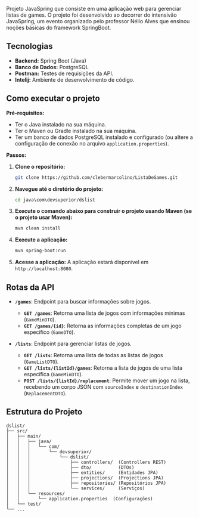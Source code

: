 Projeto JavaSpring que consiste em uma aplicação web para gerenciar listas de games. O projeto foi desenvolvido ao decorrer do intensivão JavaSpring, um evento organizado pelo professor Nélio Alves que ensinou noções básicas do framework SpringBoot.

## Tecnologias

* **Backend:** Spring Boot (Java)
* **Banco de Dados:** PostgreSQL
* **Postman:** Testes de requisições da API.
* **Intelij:** Ambiente de desenvolvimento de código.

## Como executar o projeto

**Pré-requisitos:**

* Ter o Java instalado na sua máquina.
* Ter o Maven ou Gradle instalado na sua máquina.
* Ter um banco de dados PostgreSQL instalado e configurado (ou altere a configuração de conexão no arquivo `application.properties`).

**Passos:**

1. **Clone o repositório:**
   ```bash
   git clone https://github.com/clebermarcolino/ListaDeGames.git
   ```

2. **Navegue até o diretório do projeto:**
   ```bash
   cd java\com\devsuperior/dslist
   ```

3. **Execute o comando abaixo para construir o projeto usando Maven (se o projeto usar Maven):**
   ```bash
   mvn clean install
   ```

4. **Execute a aplicação:**
   ```bash
   mvn spring-boot:run
   ```

5. **Acesse a aplicação:**  A aplicação estará disponível em `http://localhost:8080`.


## Rotas da API

* **`/games`**:  Endpoint para buscar informações sobre jogos.
    * **`GET /games`**: Retorna uma lista de jogos com informações mínimas (`GameMinDTO`).
    * **`GET /games/{id}`**: Retorna as informações completas de um jogo específico (`GameDTO`).

* **`/lists`**: Endpoint para gerenciar listas de jogos.
    * **`GET /lists`**: Retorna uma lista de todas as listas de jogos (`GameListDTO`).
    * **`GET /lists/{listId}/games`**: Retorna a lista de jogos de uma lista específica (`GameMinDTO`).
    * **`POST /lists/{listId}/replacement`**: Permite mover um jogo na lista, recebendo um corpo JSON com `sourceIndex` e `destinationIndex` (`ReplacementDTO`).

## Estrutura do Projeto
```
dslist/
├── src/
│   ├── main/
│   │   ├── java/
│   │   │   └── com/
│   │   │       └── devsuperior/
│   │   │           └── dslist/
│   │   │               ├── controllers/  (Controllers REST)
│   │   │               ├── dto/          (DTOs)
│   │   │               ├── entities/     (Entidades JPA)
│   │   │               ├── projections/  (Projections JPA)
│   │   │               ├── repositories/ (Repositórios JPA)
│   │   │               └── services/     (Serviços)
│   │   └── resources/
│   │       └── application.properties  (Configurações)
│   └── test/
└── ...
```
